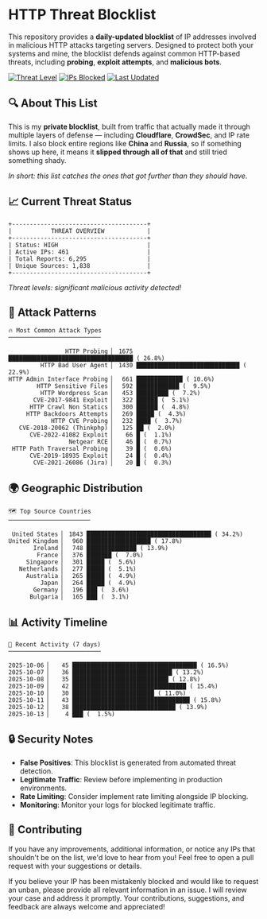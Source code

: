 # HTTP Threat Blocklist

This repository provides a **daily-updated blocklist** of IP addresses involved in malicious HTTP attacks targeting servers. Designed to protect both your systems and mine, the blocklist defends against common HTTP-based threats, including **probing**, **exploit attempts**, and **malicious bots**.

[![Threat Level](https://img.shields.io/badge/Threat%20Level-HIGH-red)](.)
[![IPs Blocked](https://img.shields.io/badge/IPs%20Blocked-461-blue)](.)
[![Last Updated](https://img.shields.io/badge/Updated-2025--10--13-brightgreen)](.)

## 🔍 About This List

This is my **private blocklist**, built from traffic that actually made it through multiple layers of defense — including **Cloudflare**, **CrowdSec**, and IP rate limits. I also block entire regions like **China** and **Russia**, so if something shows up here, it means it **slipped through all of that** and still tried something shady.

*In short: this list catches the ones that got further than they should have.*

## 📈 Current Threat Status

```
+--------------------------------------+
|           THREAT OVERVIEW            |
+--------------------------------------+
| Status: HIGH                         |
| Active IPs: 461                      |
| Total Reports: 6,295                 |
| Unique Sources: 1,838                |
+--------------------------------------+
```

*Threat levels: significant malicious activity detected!*

## 🎯 Attack Patterns

```
🔥 Most Common Attack Types
──────────────────────────

                HTTP Probing ▏ 1675 ███████████████████████████████████ ( 26.8%)
         HTTP Bad User Agent ▏ 1430 █████████████████████████████ ( 22.9%)
HTTP Admin Interface Probing ▏  661 █████████████ ( 10.6%)
        HTTP Sensitive Files ▏  592 ████████████ (  9.5%)
         HTTP Wordpress Scan ▏  453 █████████ (  7.2%)
       CVE-2017-9841 Exploit ▏  322 ██████ (  5.1%)
      HTTP Crawl Non Statics ▏  300 ██████ (  4.8%)
     HTTP Backdoors Attempts ▏  269 █████ (  4.3%)
            HTTP CVE Probing ▏  232 ████ (  3.7%)
   CVE-2018-20062 (Thinkphp) ▏  125 ██ (  2.0%)
      CVE-2022-41082 Exploit ▏   66 █ (  1.1%)
                 Netgear RCE ▏   46 █ (  0.7%)
 HTTP Path Traversal Probing ▏   39 █ (  0.6%)
      CVE-2019-18935 Exploit ▏   24 █ (  0.4%)
       CVE-2021-26086 (Jira) ▏   20 █ (  0.3%)
```

## 🌍 Geographic Distribution

```
🗺️ Top Source Countries
───────────────────────

 United States ▏ 1843 ███████████████████████████████████ ( 34.2%)
United Kingdom ▏  960 ██████████████████ ( 17.8%)
       Ireland ▏  748 ██████████████ ( 13.9%)
        France ▏  376 ███████ (  7.0%)
     Singapore ▏  301 █████ (  5.6%)
   Netherlands ▏  277 █████ (  5.1%)
     Australia ▏  265 █████ (  4.9%)
         Japan ▏  264 █████ (  4.9%)
       Germany ▏  196 ███ (  3.6%)
      Bulgaria ▏  165 ███ (  3.1%)
```

## 📊 Activity Timeline

```
📅 Recent Activity (7 days)
──────────────────────────

2025-10-06 ▏   45 ███████████████████████████████████ ( 16.5%)
2025-10-07 ▏   36 ████████████████████████████ ( 13.2%)
2025-10-08 ▏   35 ███████████████████████████ ( 12.8%)
2025-10-09 ▏   42 ████████████████████████████████ ( 15.4%)
2025-10-10 ▏   30 ███████████████████████ ( 11.0%)
2025-10-11 ▏   43 █████████████████████████████████ ( 15.8%)
2025-10-12 ▏   38 █████████████████████████████ ( 13.9%)
2025-10-13 ▏    4 ███ (  1.5%)
```

## 🔒 Security Notes

- **False Positives**: This blocklist is generated from automated threat detection.
- **Legitimate Traffic**: Review before implementing in production environments.
- **Rate Limiting**: Consider implement rate limiting alongside IP blocking.
- **Monitoring**: Monitor your logs for blocked legitimate traffic.

## 🤝 Contributing

If you have any improvements, additional information, or notice any IPs that shouldn't be on the list, we'd love to hear from you! Feel free to open a pull request with your suggestions or details.

If you believe your IP has been mistakenly blocked and would like to request an unban, please provide all relevant information in an issue. I will review your case and address it promptly. Your contributions, suggestions, and feedback are always welcome and appreciated!